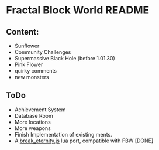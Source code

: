 # Fractal Block World README

## Content:

- Sunflower
- Community Challenges
- Supermassive Black Hole (before 1.01.30)
- Pink Flower
- quirky comments
- new monsters

## ToDo

- Achievement System
- Database Room
- More locations
- More weapons
- Finish Implementation of existing ments.
- A [break_eternity.js](https://github.com/Patashu/break_eternity.js/) lua port, compatible with FBW \[DONE]
